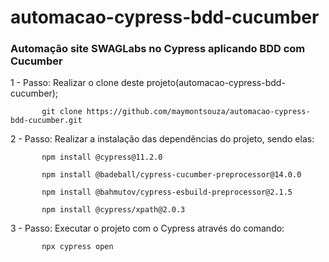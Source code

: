 # automacao-cypress-bdd-cucumber
### Automação site SWAGLabs no Cypress aplicando BDD com Cucumber

1 - Passo: Realizar o clone deste projeto(automacao-cypress-bdd-cucumber);

           git clone https://github.com/maymontsouza/automacao-cypress-bdd-cucumber.git

2 - Passo: Realizar a instalação das dependências do projeto, sendo elas:

           npm install @cypress@11.2.0

           npm install @badeball/cypress-cucumber-preprocessor@14.0.0

           npm install @bahmutov/cypress-esbuild-preprocessor@2.1.5

           npm install @cypress/xpath@2.0.3

3 - Passo: Executar o projeto com o Cypress através do comando:

           npx cypress open
